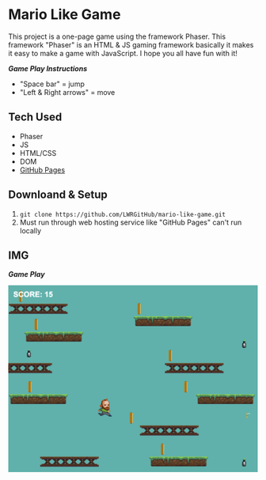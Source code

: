 # Mario Like Game
This project is a one-page game using the framework Phaser. This framework "Phaser" is an HTML & JS gaming framework basically it makes it easy to make a game with JavaScript. I hope you all have fun with it!

***Game Play Instructions***
- "Space bar" = jump
- "Left & Right arrows" = move

## Tech Used
- Phaser
- JS
- HTML/CSS
- DOM
- [GitHub Pages](https://lwrgithub.github.io/mario-like-game/)


## Downloand & Setup
1. `git clone https://github.com/LWRGitHub/mario-like-game.git`
2. Must run through web hosting service like "GitHub Pages" can't run locally


## IMG

***Game Play***

<img src="https://raw.githubusercontent.com/LWRGitHub/mario-like-game/main/img/readme-img/game-play.jpeg" alt="this is a screen shot of the mario like game being played.">